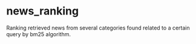 # news_ranking
Ranking retrieved news from several categories found related to a certain query by bm25 algorithm.
